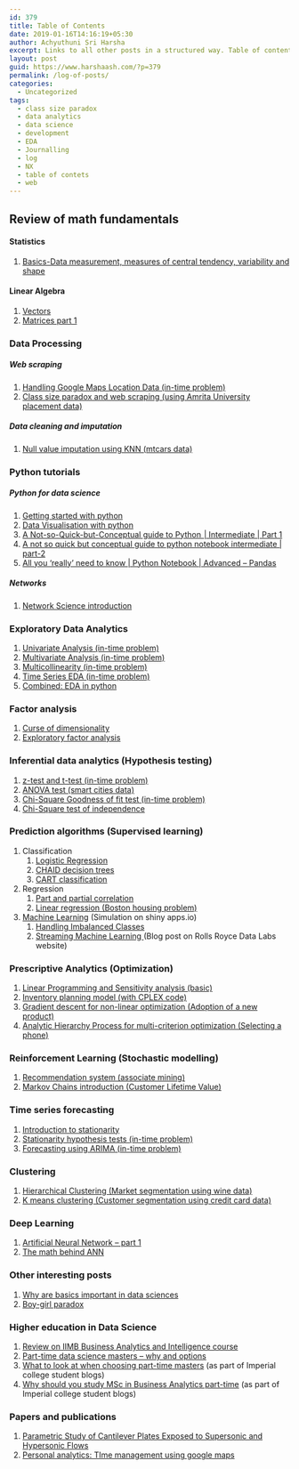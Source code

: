 ```yaml
---
id: 379
title: Table of Contents
date: 2019-01-16T14:16:19+05:30
author: Achyuthuni Sri Harsha
excerpt: Links to all other posts in a structured way. Table of contents.
layout: post
guid: https://www.harshaash.com/?p=379
permalink: /log-of-posts/
categories:
  - Uncategorized
tags:
  - class size paradox
  - data analytics
  - data science
  - development
  - EDA
  - Journalling
  - log
  - NX
  - table of contets
  - web
---
```

## Review of math fundamentals

#### Statistics

  1. <a href="https://harshaash.github.io/ClassificationModels/Basics/Statistics%20basics%20part%201.html" target="_blank" rel="noreferrer noopener">Basics-Data measurement, measures of central tendency, variability and shape</a>

#### Linear Algebra

  1. [Vectors](https://www.harshaash.com/linear-algebra-vectors/)
  2. [Matrices part 1](https://www.harshaash.com/linear-algebra-matrices/)

### Data Processing

##### Web scraping

  1. [Handling Google Maps Location Data (in-time problem)](https://www.harshaash.com/handling-google-maps-location-data/)
  2. [Class size paradox and web scraping (using Amrita University placement data)](https://www.harshaash.com/class-size-paradox/)

##### Data cleaning and imputation

  1. <a href="https://www.harshaash.com/knn-imputation/" target="_blank" rel="noopener noreferrer">Null value imputation using KNN (mtcars data)</a>

### Python tutorials

##### Python for data science

  1. [Getting started with python](https://www.harshaash.com/python-tutorial-beginner/)
  2. <a href="https://harshaash.github.io/ClassificationModels/Basics/Data%20visualization%20part%201.html" target="_blank" rel="noreferrer noopener">Data Visualisation with python</a>
  3. [A Not-so-Quick-but-Conceptual guide to Python  | Intermediate | Part 1](https://www.harshaash.com/a-not-so-quick-but-conceptual-guide-to-python%e2%80%8a-%e2%80%8anotebook-intermediate-part-1/)
  4. [A not so quick but conceptual guide to python notebook intermediate | part-2](https://www.harshaash.com/a-not-so-quick-but-conceptual-guide-to-python-notebook-intermediate%e2%80%8a-%e2%80%8apart-2/)
  5. [All you ‘really’ need to know | Python Notebook | Advanced – Pandas](https://www.harshaash.com/all-you-really-need-to-know-python-notebook-advanced-pandas/)

##### Networks

  1. <a href="https://harshaash.github.io/ClassificationModels/Networks/Network%20Science.html" target="_blank" rel="noreferrer noopener">Network Science introduction</a>

### Exploratory Data Analytics

  1. [Univariate Analysis (in-time problem)](https://www.harshaash.com/univariate-analysis/)
  2. [Multivariate Analysis (in-time problem)](https://www.harshaash.com/multivariate-analysis/)
  3. [Multicollinearity (in-time problem)](https://www.harshaash.com/multicollinear-analysis/)
  4. [Time Series EDA (in-time problem)](https://www.harshaash.com/time-series-eda/)
  5. <a href="https://harshaash.github.io/ClassificationModels/Basics/Data%20visualization%20part%201.html" target="_blank" rel="noreferrer noopener">Combined: EDA in python</a>

### Factor analysis

  1. [Curse of dimensionality](https://www.harshaash.com/curse-of-dimensionality/)
  2. [Exploratory factor analysis](https://www.harshaash.com/exploratory-factor-analysis/)

### Inferential data analytics (Hypothesis testing)

  1. [z-test and t-test (in-time problem)](https://www.harshaash.com/hypothesis-test-for-population-parameters/)
  2. [ANOVA test (smart cities data)](https://www.harshaash.com/anova-and-chi-square-test/)
  3. [Chi-Square Goodness of fit test (in-time problem)](https://www.harshaash.com/chi-square-goodness-of-fit-test/) 
  4. [Chi-Square test of independence](https://www.harshaash.com/chi-square-test-of-independence/)

### Prediction algorithms (Supervised learning)

  1. Classification 
      1. <a href="https://www.harshaash.com/logistic-regression/" target="_blank" rel="noopener noreferrer">Logistic Regression</a>
      2. [CHAID decision trees](https://www.harshaash.com/chaid-decision-trees/) 
      3. [CART classification](https://www.harshaash.com/cart-classification/) 
  2. Regression 
      1. <a href="https://www.harshaash.com/part-and-partial-correlation/" target="_blank" rel="noopener noreferrer">Part and partial correlation</a>
      2. <a href="https://www.harshaash.com/linear-regression/" target="_blank" rel="noopener noreferrer">Linear regression (Boston housing problem)</a> 
  3. <a href="https://harshaachyuthuni.shinyapps.io/Machine_Learning/" target="_blank" rel="noreferrer noopener">Machine Learning</a> (Simulation on shiny apps.io) 
      1. [Handling Imbalanced Classes](https://www.harshaash.com/handling-imbalanced-classes/)
      2. <a href="https://r2dldocs.z6.web.core.windows.net/doc-repo/blog/demonstrating-online-learning/" target="_blank" rel="noreferrer noopener">Streaming Machine Learning </a> (Blog post on Rolls Royce Data Labs website)

### Prescriptive Analytics (Optimization)

  1. <a href="https://www.harshaash.com/linear-programming/" target="_blank" rel="noopener noreferrer">Linear Programming and Sensitivity analysis (basic)</a>
  2. <a href="https://www.harshaash.com/inventory-planning-model/" target="_blank" rel="noopener noreferrer">Inventory planning model (with CPLEX code)</a>
  3. [Gradient descent for non-linear optimization (Adoption of a new product)](https://www.harshaash.com/adoption-of-new-product/)
  4. <a href="https://www.harshaash.com/analytic-hierarchy-process-phone-selection/" target="_blank" rel="noopener noreferrer">Analytic Hierarchy Process for multi-criterion optimization (Selecting a phone)</a>

### Reinforcement Learning (Stochastic modelling)

  1. <a href="https://www.harshaash.com/recommendation-systems/" target="_blank" rel="noopener noreferrer">Recommendation system (associate mining)</a>
  2. [Markov Chains introduction (Customer Lifetime Value)](https://www.harshaash.com/customer-lifetime-value/)

### Time series forecasting

  1. [Introduction to stationarity](https://www.harshaash.com/stationarity/)
  2. [Stationarity hypothesis tests (in-time problem)](https://www.harshaash.com/stationarity-tests/)
  3. [Forecasting using ARIMA (in-time problem)](https://www.harshaash.com/arima/)

### Clustering

  1. [Hierarchical Clustering (Market segmentation using wine data)](https://www.harshaash.com/hierarchical-clustering/) 
  2. [K means clustering (Customer segmentation using credit card data)](https://www.harshaash.com/k-means-clustering/) 

### Deep Learning

  1. [Artificial Neural Network – part 1](https://www.harshaash.com/ann-1/)
  2. [The math behind ANN](https://www.harshaash.com/the-math-behind-ann-ann-part-2/)

### Other interesting posts

  1. [Why are basics important in data sciences](https://www.harshaash.com/why-are-basics-important/)
  2. [Boy-girl paradox](https://www.harshaash.com/the-boy-girl-paradox/)

### Higher education in Data Science

  1. [Review on IIMB Business Analytics and Intelligence course](https://www.harshaash.com/iim-b-business-analytics-and-intelligence/)
  2. [Part-time data science masters &#8211; why and options](https://www.harshaash.com/part-time-data-science-masters/)
  3. <a href="https://www.imperial.ac.uk/business-school/blogs/student-blog/what-look-when-choosing-part-time-masters-programme/" target="_blank" rel="noreferrer noopener">What to look at when choosing part-time masters</a> (as part of Imperial college student blogs)
  4. <a href="https://www.imperial.ac.uk/business-school/blogs/student-blog/why-you-should-study-online-masters-business-analytics-over-short-course/" target="_blank" rel="noreferrer noopener">Why should you study MSc in Business Analytics part-time</a> (as part of Imperial college student blogs)

### Papers and publications

  1. [Parametric Study of Cantilever Plates Exposed to Supersonic and Hypersonic Flows](https://www.harshaash.com/yay-first-paper-publication/)&nbsp;
  2. <a href="https://www.researchgate.net/publication/350588298_Personal_analytics_Time_management_using_Google_Maps" target="_blank" rel="noreferrer noopener">Personal analytics: TIme management using google maps</a>